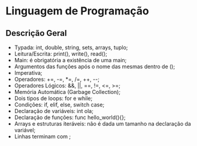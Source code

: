 # Linguagem de Programação

## Descrição Geral

- Typada: int, double, string, sets, arrays, tuplo;
- Leitura/Escrita: print(), write(), read();
- Main: é obrigatória a existência de uma main;
- Argumentos das funções após o nome das mesmas dentro de ();
- Imperativa;
- Operadores: +=, -=, *=, /=, ++, --;
- Operadores Lógicos: &&, ||, ==, !=, <=, >=;
- Memória Automática (Garbage Collection);
- Dois tipos de loops: for e while;
- Condições: if, elif, else, switch case;
- Declaração de variáveis: int ola;
- Declaração de funções: func hello_world(){};
- Arrays e estruturas iteráveis: não é dada um tamanho na declaração da variável;
- Linhas terminam com ;